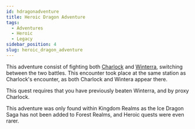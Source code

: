 ```yaml
---
id: hdragonadventure
title: Heroic Dragon Adventure
tags:
  - Adventures
  - Heroic
  - Legacy
sidebar_position: 4
slug: heroic_dragon_adventure
---
```


This adventure consist of fighting both [Charlock](docs\Home.mdx) and [Winterra](docs\Home.mdx), switching between the two battles. This encounter took place at the same station as Charlock's encounter, as both Charlock and Wintera appear there.

This quest requires that you have previously beaten Winterra, and by proxy Charlock.

This adventure was only found within Kingdom Realms as the Ice Dragon Saga has not been added to Forest Realms, and Heroic quests were even rarer.
